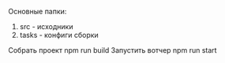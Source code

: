 Основные папки:
1. src - исходники
2. tasks - конфиги сборки

Собрать проект npm run build
Запустить вотчер npm run start
